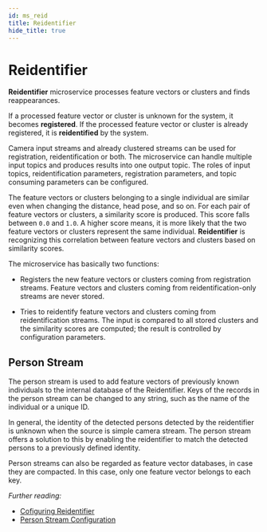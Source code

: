 ```yaml
---
id: ms_reid
title: Reidentifier
hide_title: true
---
```


# Reidentifier

**Reidentifier** microservice processes feature vectors or clusters
and finds reappearances.

If a processed feature vector or cluster is unknown for the system, it becomes
**registered**. If the processed feature vector or cluster is already
registered, it is **reidentified** by the system.

Camera input streams and already clustered streams can be used for registration, reidentification
or both. The microservice can handle multiple input topics and produces results
into one output topic. The roles of input topics, reidentification parameters,
registration parameters, and topic consuming parameters can be configured.

The feature vectors or clusters belonging to a single individual are similar even
when changing the distance, head pose, and so on. For each pair of feature
vectors or clusters, a similarity score is produced. This score falls between
`0.0` and `1.0`. A higher score means, it is more likely that the two feature
vectors or clusters represent the same individual. **Reidentifier** is
recognizing this correlation between feature vectors and clusters based on
similarity scores.

The microservice has basically two functions:

* Registers the new feature vectors or clusters coming from registration
  streams. Feature vectors and clusters coming from reidentification-only
  streams are never stored.

* Tries to reidentify feature vectors and clusters coming from reidentification
  streams. The input is compared to all stored clusters and the similarity scores
  are computed; the result is controlled by configuration parameters.

## Person Stream

The person stream is used to add feature vectors of previously known individuals
to the internal database of the Reidentifier. Keys of the records in the person
stream can be changed to any string, such as the name of the individual or a
unique ID.

In general, the identity of the detected persons detected by the reidentifier
is unknown when the source is simple camera stream. The person stream offers a
solution to this by enabling the reidentifier to match the detected persons to
a previously defined identity.  

Person streams can also be regarded as feature vector databases, in case they are compacted. In this case, only one feature vector belongs to each key.  
  

_Further reading:_  
  
* [Cofiguring Reidentifier]
* [Person Stream Configuration]

[Cofiguring Reidentifier]: conf_reid.md
[Person Stream Configuration]: conf_reid.md#person_stream_configuration